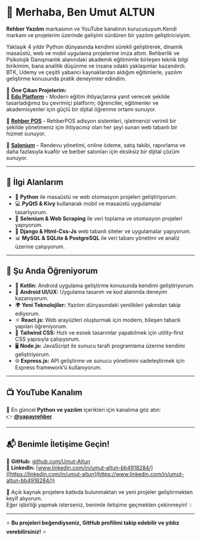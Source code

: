 # 👋 Merhaba, Ben Umut ALTUN

**Rehber Yazılım** markasının ve YouTube kanalının kurucusuyum.Kendi markam ve projelerim üzerinde gelişimi sürdüren bir yazılım geliştiricisiyim. 

Yaklaşık 4 yıldır Python dünyasında kendimi sürekli geliştirerek, dinamik masaüstü, web ve mobil uygulama projelerine imza attım. Rehberlik ve Psikolojik Danışmanlık alanındaki akademik eğitimimle birleşen teknik bilgi birikimim, bana analitik düşünme ve insana odaklı yaklaşımlar kazandırdı. BTK, Udemy ve çeşitli yabancı kaynaklardan aldığım eğitimlerle, yazılım geliştirme konusunda pratik deneyimler edindim. 

📌 **Öne Çıkan Projelerim:**  
🔹 **[Edu Platform](https://github.com/Umut-Altun/EduPlatform.git)** - Modern eğitim ihtiyaçlarına yanıt verecek şekilde tasarladığımız bu çevrimiçi platform; öğrenciler, eğitmenler ve akademisyenler için güçlü bir dijital öğrenme ortamı sunuyor. 

🔹 **[Rehber POS](https://github.com/Umut-Altun/rehberadisyon.git)** - RehberPOS adisyon sistemleri, işletmenizi verimli bir şekilde yönetmeniz için ihtiyacınız olan her şeyi sunan web tabanlı bir hizmet sunuyor.

🔹 **[Salonium](https://github.com/Umut-Altun/berberbook.git)** - Randevu yönetimi, online ödeme, satış takibi, raporlama ve daha fazlasıyla kuaför ve berber salonları için eksiksiz bir dijital çözüm sunuyor.  

---

## 🚀 İlgi Alanlarım  

- 🐍 **Python** ile masaüstü ve web otomasyon projeleri geliştiriyorum.  
- 💻 **PyQt5 & Kivy** kullanarak mobil ve masaüstü uygulamalar tasarlıyorum.  
- 🤖 **Selenium & Web Scraping** ile veri toplama ve otomasyon projeleri yapıyorum.  
- 🤖 **Django & Html-Css-Js** web tabanlı siteler ve uygulamalar yapıyorum.  
- 📊 **MySQL & SQLite & PostgreSQL** ile veri tabanı yönetimi ve analiz üzerine çalışıyorum.  

---

## 🌱 Şu Anda Öğreniyorum  

- 📱 **Kotlin:** Android uygulama geliştirme konusunda kendimi geliştiriyorum.  
- 🎨 **Android UI/UX:** Uygulama tasarım ve kod alanında deneyim kazanıyorum.  
- 🌍 **Yeni Teknolojiler:** Yazılım dünyasındaki yenilikleri yakından takip ediyorum.  
- ⚛️ **React.js:** Web arayüzleri oluşturmak için modern, bileşen tabanlı yapıları öğreniyorum.
- 💨 **Tailwind CSS:** Hızlı ve esnek tasarımlar yapabilmek için utility-first CSS yapısıyla çalışıyorum.
- 🖥️ **Node.js:** JavaScript ile sunucu tarafı programlama üzerine kendimi geliştiriyorum.
- 🌐 **Express.js:** API geliştirme ve sunucu yönetimini sadeleştirmek için Express framework’ü kullanıyorum. 

---

## 📺 YouTube Kanalım  

📢 En güncel **Python ve yazılım** içerikleri için kanalıma göz atın:  
👉 **[@yapayrehber](https://www.youtube.com/@yapayrehber)**  

---

## 📬 Benimle İletişime Geçin!  

🔗 **GitHub:** [github.com/Umut-Altun](https://github.com/Umut-Altun)  
💼 **LinkedIn:** [www.linkedin.com/in/umut-altun-bb4918284/]([https://linkedin.com/in/umut-altun](https://www.linkedin.com/in/umut-altun-bb4918284/))  

🚀 Açık kaynak projelere katkıda bulunmaktan ve yeni projeler geliştirmekten keyif alıyorum.  
Eğer işbirliği yapmak isterseniz, benimle iletişime geçmekten çekinmeyin! 💡  

---

⭐ **Bu projeleri beğendiyseniz, GitHub profilimi takip edebilir ve yıldız verebilirsiniz!** ⭐  
